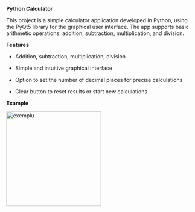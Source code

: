  **Python Calculator**
 
This project is a simple calculator application developed in Python, using the PyQt5 library for the graphical user interface. The app supports basic arithmetic operations: addition, subtraction, multiplication, and division.

**Features**
- Addition, subtraction, multiplication, division

- Simple and intuitive graphical interface

- Option to set the number of decimal places for precise calculations

- Clear button to reset results or start new calculations

**Example**

  <img width="251" alt="exemplu" src="https://github.com/user-attachments/assets/bf35b359-03ef-41fc-9df7-9db5dcf65ce7" />
